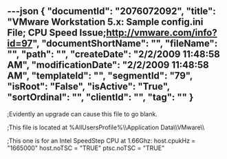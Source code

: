 ---json
{
  "documentId": "2076072092",
  "title": "VMware Workstation 5.x: Sample config.ini File; CPU Speed Issue;http://vmware.com/info?id=97",
  "documentShortName": "",
  "fileName": "",
  "path": "",
  "createDate": "2/2/2009 11:48:58 AM",
  "modificationDate": "2/2/2009 11:48:58 AM",
  "templateId": "",
  "segmentId": "79",
  "isRoot": "False",
  "isActive": "True",
  "sortOrdinal": "",
  "clientId": "",
  "tag": ""
}
---

;Evidently an upgrade can cause this file to go blank.

;This file is located at %AllUsersProfile%&bsol;&bsol;Application Data&bsol;&bsol;VMware&bsol;&bsol;

;This one is for an Intel SpeedStep CPU at 1.66Ghz:
host.cpukHz = &quot;1665000&quot;
host.noTSC = &quot;TRUE&quot;
ptsc.noTSC = &quot;TRUE&quot;
